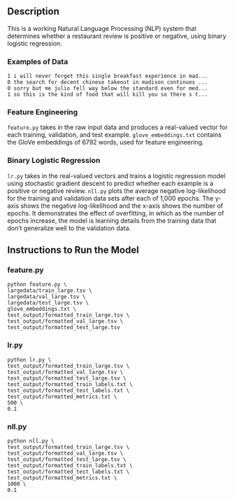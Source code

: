 ## Description
This is a working Natural Language Processing (NLP) system that determines whether a restaurant review is positive or negative, using binary logistic regression.

### Examples of Data
```
1 i will never forget this single breakfast experience in mad...
0 the search for decent chinese takeout in madison continues ...
0 sorry but me julio fell way below the standard even for med...
1 so this is the kind of food that will kill you so there s t...
```

### Feature Engineering
`feature.py` takes in the raw input data and produces a real-valued vector for each training, validation, and test example.
`glove_embeddings.txt` contains the GloVe embeddings of 6792 words, used for feature engineering.

### Binary Logistic Regression
`lr.py` takes in the real-valued vectors and trains a logistic regression model using stochastic gradient descent to predict whether each example is a positive or negative review.
`nll.py` plots the average negative log-likelihood for the training and validation data sets after each of 1,000 epochs. The y-axis shows the negative log-likelihood and the x-axis shows the number of epochs. It demonstrates the effect of overfitting, in which as the number of epochs increase, the model is learning details from the training data that don’t generalize well to the validation data.

## Instructions to Run the Model
### feature.py
```
python feature.py \
largedata/train_large.tsv \
largedata/val_large.tsv \
largedata/test_large.tsv \
glove_embeddings.txt \
test_output/formatted_train_large.tsv \
test_output/formatted_val_large.tsv \
test_output/formatted_test_large.tsv
```
### lr.py
```
python lr.py \
test_output/formatted_train_large.tsv \
test_output/formatted_val_large.tsv \
test_output/formatted_test_large.tsv \
test_output/formatted_train_labels.txt \
test_output/formatted_test_labels.txt \
test_output/formatted_metrics.txt \
500 \
0.1
```
### nll.py
```
python nll.py \
test_output/formatted_train_large.tsv \
test_output/formatted_val_large.tsv \
test_output/formatted_test_large.tsv \
test_output/formatted_train_labels.txt \
test_output/formatted_test_labels.txt \
test_output/formatted_metrics.txt \
1000 \
0.1
```
